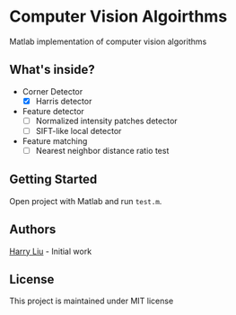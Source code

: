 Computer Vision Algoirthms
===

Matlab implementation of computer vision algorithms

What's inside?
----
- Corner Detector
	- [x] Harris detector
- Feature detector
	- [ ] Normalized intensity patches detector
	- [ ] SIFT-like local detector
- Feature matching
	- [ ] Nearest neighbor distance ratio test

Getting Started
----

Open project with Matlab and run `test.m`.

Authors
----

[Harry Liu](https://github.com/byliuyang) - Initial work


License
----
This project is maintained under MIT license
